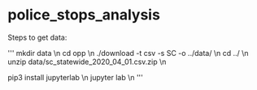 # police_stops_analysis

Steps to get data:

'''
mkdir data \n
cd opp \n
./download -t csv -s SC -o ../data/ \n
cd ../ \n
unzip data/sc_statewide_2020_04_01.csv.zip \n

pip3 install jupyterlab \n
jupyter lab \n
'''